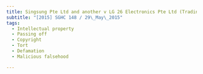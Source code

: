 ```yaml
---
title: Singsung Pte Ltd and another v LG 26 Electronics Pte Ltd (Trading as L S Electrical Trading) 
subtitle: "[2015] SGHC 148 / 29\_May\_2015"
tags:
  - Intellectual property
  - Passing off
  - Copyright
  - Tort
  - Defamation
  - Malicious falsehood

---
```


